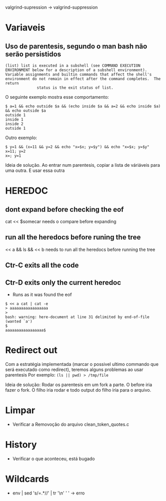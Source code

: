 valgrind-supression -> valgrind-suppression

# Variaveis

## Uso de parentesis, segundo o man bash não serão persistidos
```
(list) list is executed in a subshell (see COMMAND EXECUTION ENVIRONMENT below for a description of a subshell environment).  Variable assignments and builtin commands that affect the shell's environment do not remain in effect after the command completes.  The return
              status is the exit status of list.
```
O seguinte exemplo mostra esse comportamento:
```
$ a=1 && echo outside $a && (echo inside $a && a=2 && echo inside $a) && echo outside $a
outside 1
inside 1
inside 2
outside 1
```

Outro exemplo:
```
$ y=1 && (x=11 && y=2 && echo "x=$x; y=$y") && echo "x=$x; y=$y"
x=11; y=2
x=; y=1
```

Ideia de solução. Ao entrar num parentesis, copiar a lista de váriáveis para uma outra. E usar essa outra

# HEREDOC
## dont expand before checking the eof
cat << $somecar
needs o compare before expanding

## run all the heredocs before runing the tree
<< a && ls && << b
needs to run all the heredocs before running the tree

## Ctr-C exits all the code

## Ctr-D exits only the current heredoc
- Runs as it was found the eof
```
$ << a cat | cat -e
> aaaaaaaaaaaaaaaaa
>
bash: warning: here-document at line 31 delimited by end-of-file (wanted `a')
$
aaaaaaaaaaaaaaaaa$
```

# Redirect out

Com a estratégia implementada (marcar o possivel ultimo commando que será executado como redirect), teremos alguns problemas ao usar parentesis
Por exemplo: `(ls || pwd) > /tmp/file`

Ideia de solução: Rodar os parentesis em um fork a parte. O before iria fazer o fork. O filho iria rodar e todo output do filho iria para o arquivo.


# Limpar

- Verificar a Removoção do arquivo clean_token_quotes.c

# History

- Verificar o que aconteceu, está bugado

# Wildcards

- env | sed 's/=.*//' | tr '\n' ' '
-> erro
